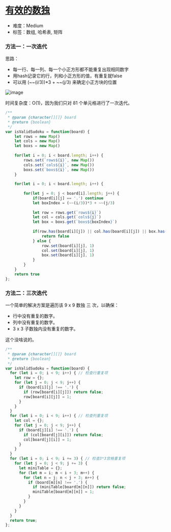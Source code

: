 # [有效的数独](https://leetcode-cn.com/problems/valid-sudoku/)

- 难度：Medium
- 标签：数组, 哈希表, 矩阵

### 方法一：一次迭代

思路：
- 每一行、每一列、每一个小正方形都不能重复出现相同数字
- 用hash记录它的行，列和小正方形的值，有重复就false
- 可以用 (~~(i/3))*3 + ~~(j/3) 来确定小正方块的位置

![image](https://raw.githubusercontent.com/zhl1232/javascript-algorithm/master/static/img/36-1.png)

时间复杂度：O(1)，因为我们只对 81 个单元格进行了一次迭代。

```js
/**
 * @param {character[][]} board
 * @return {boolean}
 */
var isValidSudoku = function(board) {
    let rows = new Map()
    let cols = new Map()
    let boxs = new Map() 
    
    for(let i = 0; i < board.length; i++) {
        rows.set(`rows${i}`, new Map())
        cols.set(`cols${i}`, new Map())
        boxs.set(`boxs${i}`, new Map())
    }
    
    for(let i = 0; i < board.length; i++) {
        
        for(let j = 0; j < board[i].length; j++) {
            if(board[i][j] == '.') continue
            let boxIndex = (~~(i/3))*3 + ~~(j/3)
            
            let row = rows.get(`rows${i}`)
            let col = cols.get(`cols${j}`)
            let box = boxs.get(`boxs${boxIndex}`)
            
            if(row.has(board[i][j]) || col.has(board[i][j]) || box.has(board[i][j])) {
                return false
            } else {
                row.set(board[i][j], 1)
                col.set(board[i][j], 1)
                box.set(board[i][j], 1)
            }
        }
    }
    return true
};
```

### 方法二：三次迭代

一个简单的解决方案是遍历该 9 x 9 数独 三 次，以确保：

- 行中没有重复的数字。
- 列中没有重复的数字。
- 3 x 3 子数独内没有重复的数字。

这个没啥说的。

```js
/**
 * @param {character[][]} board
 * @return {boolean}
 */
var isValidSudoku = function(board) {
  for (let i = 0; i < 9; i++) { // 检查行重复项
    let row = {};
    for (let j = 0; j < 9; j++) {
      if (board[i][j] !== '.') {
        if (row[board[i][j]]) return false;
        row[board[i][j]] = 1;
      }
    }
  }
  for (let i = 0; i < 9; i++) { // 检查列重复项
    let col = {};
    for (let j = 0; j < 9; j++) {
      if (board[j][i] !== '.') {
        if (col[board[j][i]]) return false;
        col[board[j][i]] = 1;
      }
    }
  }
  for (let i = 0; i < 9; i += 3) { // 检查3*3宫格重复项
    for (let j = 0; j < 9; j += 3) {
      let miniTable = {};
      for (let m = i; m < i + 3; m++) {
        for (let n = j; n < j + 3; n++) {
          if (board[m][n] !== '.') {
            if (miniTable[board[m][n]]) return false;
            miniTable[board[m][n]] = 1;
          }
        }
      }
    }
  }
  return true;
};
```
